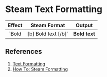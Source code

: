 # Steam Text Formatting

|Effect|Steam Format|Output|
|:----:|:---------:|:----:|
|`Bold|[b] Bold text [/b]`|**Bold text**|

## References

1. [Text Formatting](https://steamcommunity.com/comment/Recommendation/formattinghelp)
1. [How To: Steam Formatting](https://steamcommunity.com/sharedfiles/filedetails/?id=630662853)

